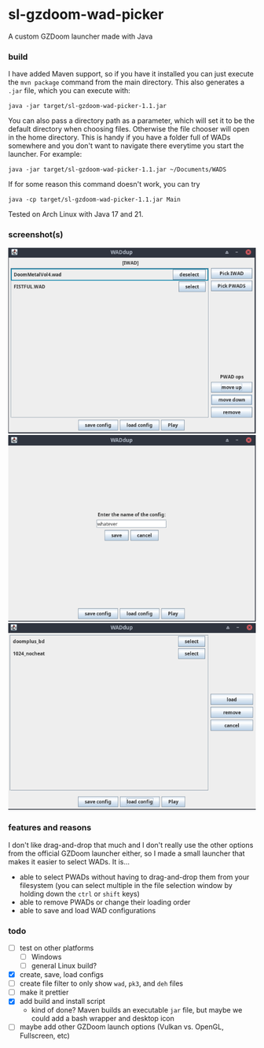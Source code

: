 # sl-gzdoom-wad-picker
A custom GZDoom launcher made with Java

### build

I have added Maven support, so if you have it installed you can just execute the `mvn package` command from the main directory. This also generates a `.jar` file, which you can execute with:

```
java -jar target/sl-gzdoom-wad-picker-1.1.jar
```

You can also pass a directory path as a parameter, which will set it to be the default directory when choosing files. Otherwise the file chooser will open in the home directory. This is handy if you have a folder full of WADs somewhere and you don't want to navigate there everytime you start the launcher.
For example:
```
java -jar target/sl-gzdoom-wad-picker-1.1.jar ~/Documents/WADS
```

If for some reason this command doesn't work, you can try
```
java -cp target/sl-gzdoom-wad-picker-1.1.jar Main
```

Tested on Arch Linux with Java 17 and 21.

### screenshot(s)

![screenshot 1](screenshots/sl_gzdoom_launcher_1.png?)
![screenshot 2](screenshots/sl_gzdoom_launcher_2.png?)
![screenshot 3](screenshots/sl_gzdoom_launcher_3.png?)

### features and reasons

I don't like drag-and-drop that much and I don't really use the other options from the official GZDoom launcher either, so I made a small launcher that makes it easier to select WADs. It is...

- able to select PWADs without having to drag-and-drop them from your filesystem (you can select multiple in the file selection window by holding down the `ctrl` or `shift` keys)
- able to remove PWADs or change their loading order
- able to save and load WAD configurations

### todo

- [ ] test on other platforms
	- [ ] Windows
	- [ ] general Linux build?
- [x] create, save, load configs
- [ ] create file filter to only show `wad`, `pk3`, and `deh` files 
- [ ] make it prettier
- [x] add build and install script
	- kind of done? Maven builds an executable `jar` file, but maybe we could add a bash wrapper and desktop icon
- [ ] maybe add other GZDoom launch options (Vulkan vs. OpenGL, Fullscreen, etc)